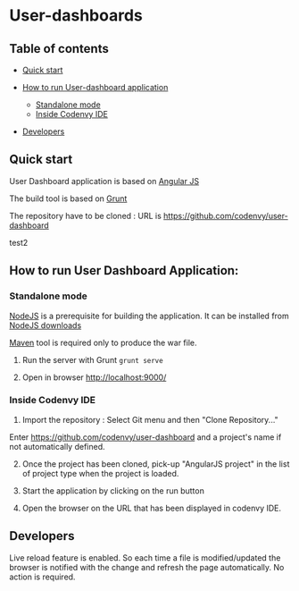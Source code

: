 # User-dashboards

## Table of contents

 - [Quick start](#quick-start)
 - [How to run User-dashboard application](#how-to-run-user-dashboard-application)
    - [Standalone mode](#standalone-mode)
    - [Inside Codenvy IDE](#inside-codenvy-ide)

- [Developers](#developers)

## Quick start

User Dashboard application is based on [Angular JS](http://angularjs.org/)

The build tool is based on [Grunt](http://gruntjs.com/)

The repository have to be cloned : URL is https://github.com/codenvy/user-dashboard

test2

## How to run User Dashboard Application:


### Standalone mode

[NodeJS](http://nodejs.org/) is a prerequisite for building the application.
It can be installed from [NodeJS downloads](http://nodejs.org/download/)

[Maven](http://maven.apache.org) tool is required only to produce the war file.

1) Run the server with Grunt
```grunt serve```

2) Open in browser [http://localhost:9000/](http://localhost:9000)


### Inside Codenvy IDE

1) Import the repository : Select Git menu and then "Clone Repository..."

Enter https://github.com/codenvy/user-dashboard and a project's name if not automatically defined.

2) Once the project has been cloned, pick-up "AngularJS project" in the list of project type when the project is loaded.

3) Start the application by clicking on the run button

4) Open the browser on the URL that has been displayed in codenvy IDE.


## Developers

Live reload feature is enabled. So each time a file is modified/updated the browser is notified with the change and refresh the page automatically. No action is required.

